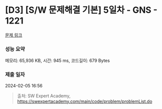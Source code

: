 # [D3] [S/W 문제해결 기본] 5일차 - GNS - 1221 

[문제 링크](https://swexpertacademy.com/main/code/problem/problemDetail.do?contestProbId=AV14jJh6ACYCFAYD) 

### 성능 요약

메모리: 65,936 KB, 시간: 945 ms, 코드길이: 679 Bytes

### 제출 일자

2024-02-05 16:56



> 출처: SW Expert Academy, https://swexpertacademy.com/main/code/problem/problemList.do